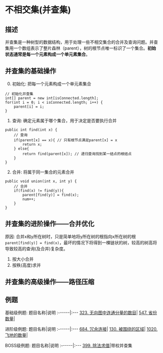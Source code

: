 # 不相交集(并查集)
## 描述
并查集是一种树型的数据结构，用于处理一些不相交集合的合并及查询问题。并查集用一个数组表示了整片森林（parent），树的根节点唯一标识了一个集合。**初始状态通常是每一个元素构成一个单元素集合**。

## 并查集的基础操作
0. 初始化: 把每一个元素构成一个单元素集合
```
// 初始化并查集
int[] parent = new int[isConnected.length];
for(int i = 0; i < isConnected.length; i++) {
    parent[i] = i;
}
```
1. 查询: 确定元素属于哪个集合，用于决定是否要执行合并
```
public int find(int x) {
    // 查询
    if(parent[x] == x){ // 只有根节点满足parent[x] = x
        return x;
    } else{
        return find(parent[x]); // 递归查询找到某一结点的根结点
    }
}
```
2. 合并: 将属于同一集合的元素合并
```
public void union(int x, int y) {
    // 合并
    if(find(x) != find(y)){
        parent[find(y)] = find(x);
        num++;
    }
}
```

## 并查集的进阶操作——合并优化
原因: 合并x和y所在树时，只是简单地将y所在树的根指向x所在树的根`parent[find(y)] = find(x)`，最坏的情况下将得到一棵链状的树，较高的树高将导致较高的查询(及合并)复杂度。
1. 按大小合并
2. 按秩(高度)求并

## 并查集的高级操作——路径压缩

## 例题
基础级例题:
题目名称|说明
:------|:---
[323. 无向图中连通分量的数目](https://leetcode-cn.com/problems/number-of-connected-components-in-an-undirected-graph/)|
[547. 省份数量](https://leetcode-cn.com/problems/number-of-provinces/)|

进阶级例题:
题目名称|说明
:------|:---
[684. 冗余连接](https://leetcode-cn.com/problems/redundant-connection/)|
[130. 被围绕的区域](https://leetcode-cn.com/problems/surrounded-regions/)|
[1020. 飞地的数量](https://leetcode-cn.com/problems/number-of-enclaves/)|

BOSS级例题:
题目名称|说明
:------|:---
[399. 除法求值](https://leetcode-cn.com/problems/evaluate-division/)|带权并查集